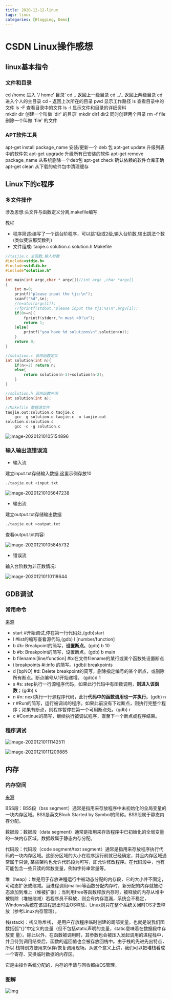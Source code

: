 ```yaml
---
title: 2020-12-12-linux
tags: linux
categories: [Blogging, Demo]
---
```

# CSDN Linux操作感想

## linux基本指令

### 文件和目录

cd /home 进入 '/ home' 目录' 
cd .. 返回上一级目录 
cd ../.. 返回上两级目录 
cd 进入个人的主目录 
cd - 返回上次所在的目录 
pwd 显示工作路径 
ls 查看目录中的文件 
ls -F 查看目录中的文件 
ls -l 显示文件和目录的详细资料  
mkdir dir 创建一个叫做 'dir' 的目录' 
mkdir dir1 dir2 同时创建两个目录 
rm -f file 删除一个叫做 'file' 的文件



### APT软件工具

apt-get install package_name 安装/更新一个 deb 包 
apt-get update 升级列表中的软件包 
apt-get upgrade 升级所有已安装的软件 
apt-get remove package_name 从系统删除一个deb包 
apt-get check 确认依赖的软件仓库正确 
apt-get clean 从下载的软件包中清理缓存 

## Linux下的c程序

### 多文件操作

涉及思想:头文件与函数定义分离,makefile编写

[教程](https://www.imooc.com/learn/248)

- 程序简述:编写了一个跳台阶程序，可以跳1级或2级,输入台阶数,输出跳法个数(类似斐波那契数列)
- 文件组成: taojie.c  solution.c solution.h Makefile

```c
//taijie.c 主函数,输入参数
#include<stdio.h>
#include<stdlib.h>
#include"solution.h"

int main(int argc,char * argv[])//int argc ,char *argv[]
{
	int n=0;
	printf("please input the tjs:\n");
	scanf("%d",&n);
	//n=atoi(argv[1]);
	//fprintf(stdout,"please input the tjs:%s\n",argv[1]);
	if(0>=n){
		fprintf(stderr,"n must >0!\n");
		return 1;
	}else{
		printf("you have %d solutions\n",solution(n));
	}
	return 0;
}
```

```c
//solution.c 调用函数定义
int solution(int n){
	if(n<=2) return n;
	else{
		return solution(n-1)+solution(n-2);
	}
}

```

```c
//solution.h 调用函数声明
int solution(int a);
```

```c
//Makefile 整理源文件
taojie.out:solution.o taojie.c
	gcc -g solution.o taojie.c -o taojie.out
solution.o:solution.c
	gcc -c -g solution.c

```

![image-20201210105154896](/home/wuqiushi/.config/Typora/typora-user-images/image-20201210105154896.png)

### 输入输出流错误流

- 输入流

建立input.txt存储输入数据,这里示例存放10

```c
./taojie.out <input.txt
```

![image-20201210105647238](/home/wuqiushi/.config/Typora/typora-user-images/image-20201210105647238.png)

- 输出流

建立output.txt存储输出数据

```c
./taojie.out >output.txt
```

查看output.txt内容:

![image-20201210105845732](/home/wuqiushi/.config/Typora/typora-user-images/image-20201210105845732.png)

- 错误流

输入台阶数为非正数情况:

![image-20201210110118644](/home/wuqiushi/.config/Typora/typora-user-images/image-20201210110118644.png)

## GDB调试

### 常用命令

[来源](https://blog.csdn.net/mercy_ps/article/details/81542986)

- start          #开始调试,停在第一行代码处,(gdb)start
- l              #list的缩写查看源代码,(gdb) l [number/function]
- b <lines>       #b: Breakpoint的简写，**设置断点**。(gdb) b 10
- b <func>       #b: Breakpoint的简写，设置断点。(gdb) b main
- b filename:[line/function] #b:在文件filename的某行或某个函数处设置断点
- i breakpoints #i:info 的简写。(gdb)i breakpoints
- d [bpNO]     #d: Delete breakpoint的简写，删除指定编号的某个断点，或删除所有断点。断点编号从1开始递增。 (gdb)d 1
- s           #s: step执行一行源程序代码，如果此行代码中有函数调用，**则进入该函数**；(gdb) s
- n            #n: next执行一行源程序代码，此行**代码中的函数调用也一并执行**。(gdb) n
- r            #Run的简写，运行被调试的程序。如果此前没有下过断点，则执行完整个程序；如果有断点，则程序暂停在第一个可用断点处。(gdb) r
- c            #Continue的简写，继续执行被调试程序，直至下一个断点或程序结束。



### 程序调试

![image-20201210111142511](/home/wuqiushi/.config/Typora/typora-user-images/image-20201210111142511.png)

![image-20201210111209885](/home/wuqiushi/.config/Typora/typora-user-images/image-20201210111209885.png)

## 内存

### 内存空间

[来源](https://blog.csdn.net/weixin_38233274/article/details/80321719)

BSS段：BSS段（bss segment）通常是指用来存放程序中未初始化的全局变量的一块内存区域。BSS是英文Block Started by Symbol的简称。BSS段属于静态内存分配。

数据段：数据段（data segment）通常是指用来存放程序中已初始化的全局变量的一块内存区域。数据段属于静态内存分配。

代码段：代码段（code segment/text segment）通常是指用来存放程序执行代码的一块内存区域。这部分区域的大小在程序运行前就已经确定，并且内存区域通常属于只读, 某些架构也允许代码段为可写，即允许修改程序。在代码段中，也有可能包含一些只读的常数变量，例如字符串常量等。

堆（heap）：堆是用于存放进程运行中被动态分配的内存段，它的大小并不固定，可动态扩张或缩减。当进程调用malloc等函数分配内存时，新分配的内存就被动态添加到堆上（堆被扩张）；当利用free等函数释放内存时，被释放的内存从堆中被剔除（堆被缩减）若程序员不释放，则会有内存泄漏，系统会不稳定，Windows系统在该进程退出时由OS释放，Linux则只在整个系统关闭时OS才去释放（参考Linux内存管理）。

栈(stack)：栈又称堆栈， 是用户存放程序临时创建的局部变量，也就是说我们函数括弧“{}”中定义的变量（但不包括static声明的变量，static意味着在数据段中存放变 量）。除此以外，在函数被调用时，其参数也会被压入发起调用的进程栈中，并且待到调用结束后，函数的返回值也会被存放回栈中。由于栈的先进先出特点，所以 栈特别方便用来保存/恢复调用现场。从这个意义上讲，我们可以把堆栈看成一个寄存、交换临时数据的内存区。

它是由操作系统分配的，内存的申请与回收都由OS管理。

### 图解

![img](https://img-blog.csdn.net/20160824202909498?watermark/2/text/aHR0cDovL2Jsb2cuY3Nkbi5uZXQv/font/5a6L5L2T/fontsize/400/fill/I0JBQkFCMA==/dissolve/70/gravity/Center)

